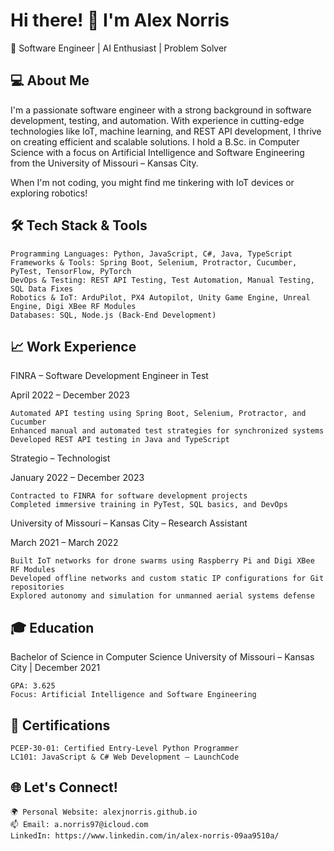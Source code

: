 # Hi there! 👋 I'm Alex Norris

🌟 Software Engineer | AI Enthusiast | Problem Solver

## 💻 About Me

I'm a passionate software engineer with a strong background in software development, testing, and automation. With experience in cutting-edge technologies like IoT, machine learning, and REST API development, I thrive on creating efficient and scalable solutions. I hold a B.Sc. in Computer Science with a focus on Artificial Intelligence and Software Engineering from the University of Missouri – Kansas City.

When I'm not coding, you might find me tinkering with IoT devices or exploring robotics!
## 🛠️ Tech Stack & Tools

    Programming Languages: Python, JavaScript, C#, Java, TypeScript
    Frameworks & Tools: Spring Boot, Selenium, Protractor, Cucumber, PyTest, TensorFlow, PyTorch
    DevOps & Testing: REST API Testing, Test Automation, Manual Testing, SQL Data Fixes
    Robotics & IoT: ArduPilot, PX4 Autopilot, Unity Game Engine, Unreal Engine, Digi XBee RF Modules
    Databases: SQL, Node.js (Back-End Development)

## 📈 Work Experience
FINRA – Software Development Engineer in Test

April 2022 – December 2023

    Automated API testing using Spring Boot, Selenium, Protractor, and Cucumber
    Enhanced manual and automated test strategies for synchronized systems
    Developed REST API testing in Java and TypeScript

Strategio – Technologist

January 2022 – December 2023

    Contracted to FINRA for software development projects
    Completed immersive training in PyTest, SQL basics, and DevOps

University of Missouri – Kansas City – Research Assistant

March 2021 – March 2022

    Built IoT networks for drone swarms using Raspberry Pi and Digi XBee RF Modules
    Developed offline networks and custom static IP configurations for Git repositories
    Explored autonomy and simulation for unmanned aerial systems defense

## 🎓 Education

Bachelor of Science in Computer Science
University of Missouri – Kansas City | December 2021

    GPA: 3.625
    Focus: Artificial Intelligence and Software Engineering

## 🏅 Certifications

    PCEP-30-01: Certified Entry-Level Python Programmer
    LC101: JavaScript & C# Web Development – LaunchCode

## 🌐 Let's Connect!

    🌍 Personal Website: alexjnorris.github.io
    📫 Email: a.norris97@icloud.com
    LinkedIn: https://www.linkedin.com/in/alex-norris-09aa9510a/
